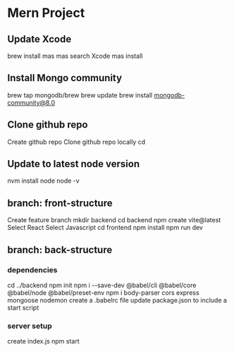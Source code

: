 # Mern Project

## Update Xcode
brew install mas
mas search Xcode
mas install <id for Xcode>  

## Install Mongo community
brew tap mongodb/brew
brew update
brew install mongodb-community@8.0

## Clone github repo
Create github repo
Clone github repo locally
cd <github repo>  

## Update to latest node version
nvm install node
node -v  

## branch: front-structure
Create feature branch
mkdir backend
cd backend
npm create vite@latest
Select React
Select Javascript
cd frontend
npm install
npm run dev

## branch: back-structure
### dependencies
cd ../backend
npm init
npm i --save-dev @babel/cli @babel/core @babel/node @babel/preset-env
npm i body-parser cors express mongoose nodemon
create a .babelrc file
update package.json to include a start script
### server setup
create index.js
npm start